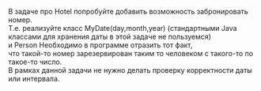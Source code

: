 В задаче про Hotel попробуйте добавить возможность забронировать номер.  
Т.е. реализуйте класс MyDate(day,month,year) 
(стандартными Java классами для хранения даты в этой задаче не пользуемся)  
и Person Необходимо в программе отразить тот факт,  
что такой-то номер зарезервирован таким то человеком с такого-то по такое-то число.  
В рамках данной задачи не нужно делать проверку корректности даты или интервала.